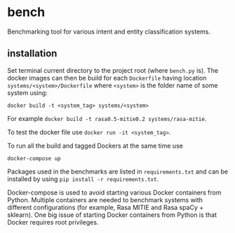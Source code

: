 # bench
Benchmarking tool for various intent and entity classification systems.

## installation
Set terminal current directory to the project root (where `bench.py` is). The docker images can then be build for each `Dockerfile` having location `systems/<system>/Dockerfile` where `<system>` is the folder name of some system using:
```
docker build -t <system_tag> systems/<system> 
```
For example `docker build -t rasa0.5-mitie0.2 systems/rasa-mitie`.

To test the docker file use `docker run -it <system_tag>`.

To run all the build and tagged Dockers at the same time use
```
docker-compose up
``` 

Packages used in the benchmarks are listed in `requirements.txt` and can be installed by using `pip install -r requirements.txt`.

Docker-compose is used to avoid starting various Docker containers from Python. Multiple containers are needed to benchmark systems with different configurations (for example, Rasa MITIE and Rasa spaCy + sklearn). One big issue 
of starting Docker containers from Python is that Docker requires root privileges.
